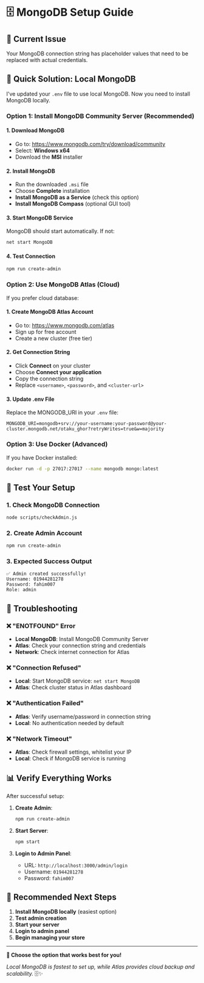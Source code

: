 # 🗄️ MongoDB Setup Guide

## 🎯 Current Issue
Your MongoDB connection string has placeholder values that need to be replaced with actual credentials.

## 🚀 **Quick Solution: Local MongoDB**

I've updated your `.env` file to use local MongoDB. Now you need to install MongoDB locally.

### **Option 1: Install MongoDB Community Server (Recommended)**

#### 1. Download MongoDB
- Go to: https://www.mongodb.com/try/download/community
- Select: **Windows x64**
- Download the **MSI** installer

#### 2. Install MongoDB
- Run the downloaded `.msi` file
- Choose **Complete** installation
- **Install MongoDB as a Service** (check this option)
- **Install MongoDB Compass** (optional GUI tool)

#### 3. Start MongoDB Service
MongoDB should start automatically. If not:
```cmd
net start MongoDB
```

#### 4. Test Connection
```bash
npm run create-admin
```

### **Option 2: Use MongoDB Atlas (Cloud)**

If you prefer cloud database:

#### 1. Create MongoDB Atlas Account
- Go to: https://www.mongodb.com/atlas
- Sign up for free account
- Create a new cluster (free tier)

#### 2. Get Connection String
- Click **Connect** on your cluster
- Choose **Connect your application**
- Copy the connection string
- Replace `<username>`, `<password>`, and `<cluster-url>`

#### 3. Update .env File
Replace the MONGODB_URI in your `.env` file:
```env
MONGODB_URI=mongodb+srv://your-username:your-password@your-cluster.mongodb.net/otaku_ghor?retryWrites=true&w=majority
```

### **Option 3: Use Docker (Advanced)**

If you have Docker installed:
```bash
docker run -d -p 27017:27017 --name mongodb mongo:latest
```

## 🧪 **Test Your Setup**

### 1. Check MongoDB Connection
```bash
node scripts/checkAdmin.js
```

### 2. Create Admin Account
```bash
npm run create-admin
```

### 3. Expected Success Output
```
✅ Admin created successfully!
Username: 01944281278
Password: fahim007
Role: admin
```

## 🔧 **Troubleshooting**

### ❌ "ENOTFOUND" Error
- **Local MongoDB**: Install MongoDB Community Server
- **Atlas**: Check your connection string and credentials
- **Network**: Check internet connection for Atlas

### ❌ "Connection Refused"
- **Local**: Start MongoDB service: `net start MongoDB`
- **Atlas**: Check cluster status in Atlas dashboard

### ❌ "Authentication Failed"
- **Atlas**: Verify username/password in connection string
- **Local**: No authentication needed by default

### ❌ "Network Timeout"
- **Atlas**: Check firewall settings, whitelist your IP
- **Local**: Check if MongoDB service is running

## 📊 **Verify Everything Works**

After successful setup:

1. **Create Admin**:
   ```bash
   npm run create-admin
   ```

2. **Start Server**:
   ```bash
   npm start
   ```

3. **Login to Admin Panel**:
   - URL: `http://localhost:3000/admin/login`
   - Username: `01944281278`
   - Password: `fahim007`

## 🎯 **Recommended Next Steps**

1. **Install MongoDB locally** (easiest option)
2. **Test admin creation**
3. **Start your server**
4. **Login to admin panel**
5. **Begin managing your store**

---

**🎌 Choose the option that works best for you!**

*Local MongoDB is fastest to set up, while Atlas provides cloud backup and scalability.* 🗄️✨